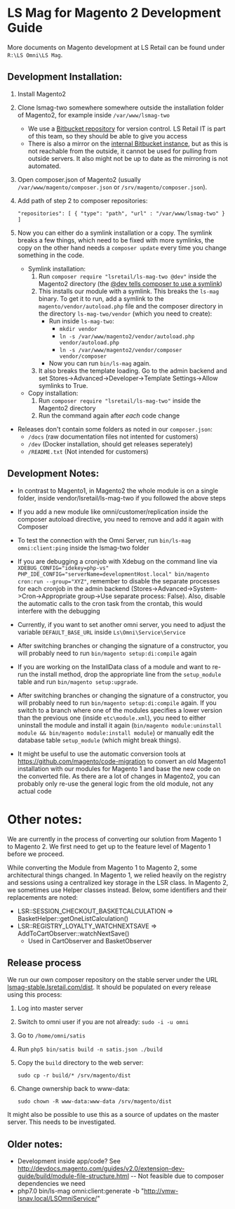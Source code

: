 # LS Mag for Magento 2 Development Guide 
More documents on Magento development at LS Retail can be found under `R:\LS Omni\LS Mag`.

## Development Installation:

1. Install Magento2
2. Clone lsmag-two somewhere somewhere outside the installation folder of Magento2, for example inside `/var/www/lsmag-two`
    * We use a [Bitbucket repository](https://bitbucket.org/account/user/lsmag/projects/LM) for version control. LS Retail IT is part of this team, so they should be able to give you access
    * There is also a mirror on the [internal Bitbucket instance](https://bitbucket.lsretail.com/projects/OMNI/repos/lsmag-two/browse), but as this is not reachable from the outside, it cannot be used for pulling from outside servers. It also might not be up to date as the mirroring is not automated.
3. Open composer.json of Magento2 (usually `/var/www/magento/composer.json` or `/srv/magento/composer.json`).
4. Add path of step 2 to composer repositories:

    `"repositories": [
        {
            "type": "path",
            "url" : "/var/www/lsmag-two"
        }
    ]`

5. Now you can either do a symlink installation or a copy. The symlink breaks a few things, which need to be fixed with more symlinks, the copy on the other hand needs a `composer update` every time you change something in the code.
    - Symlink installation:
        1. Run `composer require "lsretail/ls-mag-two @dev"` inside the Magento2 directory (the [@dev tells composer to use a symlink](https://stackoverflow.com/questions/29994088/composer-require-local-package))
        2. This installs our module with a symlink. This breaks the `ls-mag` binary. To get it to run, add a symlink to the `magento/vendor/autoload.php` file and the composer directory in the directory `ls-mag-two/vendor` (which you need to create):
            - Run inside `ls-mag-two`:
                - `mkdir vendor`
                - `ln -s /var/www/magento2/vendor/autoload.php vendor/autoload.php`
                - `ln -s /var/www/magento2/vendor/composer vendor/composer`
            - Now you can run `bin/ls-mag` again.
         3. It also breaks the template loading. Go to the admin backend and set Stores->Advanced->Developer->Template Settings->Allow symlinks to True.
    - Copy installation:
        1. Run `composer require "lsretail/ls-mag-two"` inside the Magento2 directory
        2. Run the command again after _each_ code change
 
- Releases don't contain some folders as noted in our `composer.json`:
    - `/docs` (raw documentation files not intented for customers)
    - `/dev` (Docker installation, should get releases seperately)
    - `/README.txt` (Not intended for customers)
## Development Notes:

- In contrast to Magento1, in Magento2 the whole module is on a single folder, inside vendor/lsretail/ls-mag-two if you followed the above steps

- If you add a new module like omni/customer/replication inside the composer autoload directive, you need to remove and add it again with Composer

- To test the connection with the Omni Server, run `bin/ls-mag omni:client:ping` inside the lsmag-two folder

- If you are debugging a cronjob with Xdebug on the command line via `XDEBUG_CONFIG="idekey=php-vs" PHP_IDE_CONFIG="serverName=developmentHost.local" bin/magento cron:run --group="XYZ"`, remember to disable the separate processes for each cronjob in the admin backend (Stores->Advanced->System->Cron->Appropriate group->Use separate process: False). Also, disable the automatic calls to the cron task from the crontab, this would interfere with the debugging

- Currently, if you want to set another omni server, you need to adjust the variable `DEFAULT_BASE_URL` inside `Ls\Omni\Service\Service` 

- After switching branches or changing the signature of a constructor, you will probably need to run `bin/magento setup:di:compile` again

- If you are working on the InstallData class of a module and want to re-run the install method, drop the appropriate line from the `setup_module` table and run `bin/magento setup:upgrade`.

- After switching branches or changing the signature of a constructor, you will probably need to run `bin/magento setup:di:compile` again. If you switch to a branch where one of the modules specifies a lower version than the previous one (inside `etc\module.xml`), you need to either uninstall the module and install it again (`bin/magento module:uninstall module && bin/magento module:install module`) or manually edit the database table `setup_module` (which might break things).

- It might be useful to use the automatic conversion tools at https://github.com/magento/code-migration to convert an old Magento1 installation with our modules for Magento 1 and base the new code on the converted file. As there are a lot of changes in Magento2, you can probably only re-use the general logic from the old module, not any actual code



Other notes:
=======
We are currently in the process of converting our solution from Magento 1 to Magento 2. We first need to get up to the feature level of Magento 1 before we proceed.

While converting the Module from Magento 1 to Magento 2, some architectural things changed. In Magento 1, we relied heavily on the registry and sessions using a centralized key storage in the LSR class. In Magento 2, we sometimes use Helper classes instead. Below, some identifiers and their replacements are noted:

* LSR::SESSION_CHECKOUT_BASKETCALCULATION => BasketHelper::getOneListCalculation()
* LSR::REGISTRY_LOYALTY_WATCHNEXTSAVE => AddToCartObserver::watchNextSave()
  * Used in CartObserver and BasketObserver

## Release process
We run our own composer repository on the stable server under the URL [lsmag-stable.lsretail.com/dist](http://lsmag-stable.lsretail.com/dist/). It should be populated on every release using this process:

1. Log into master server
2. Switch to omni user if you are not already: `sudo -i -u omni`
3. Go to `/home/omni/satis`
4. Run `php5 bin/satis build -n satis.json ./build`
5. Copy the `build` directory to the web server:
    
    `sudo cp -r build/* /srv/magento/dist`
6. Change ownership back to www-data:
    
    `sudo chown -R www-data:www-data /srv/magento/dist`

It might also be possible to use this as a source of updates on the master server. This needs to be investigated.

## Older notes:
- Development inside app/code? See http://devdocs.magento.com/guides/v2.0/extension-dev-guide/build/module-file-structure.html
-- Not feasible due to composer dependencies we need
- php7.0 bin/ls-mag omni:client:generate -b "http://vmw-lsnav.local/LSOmniService/"
